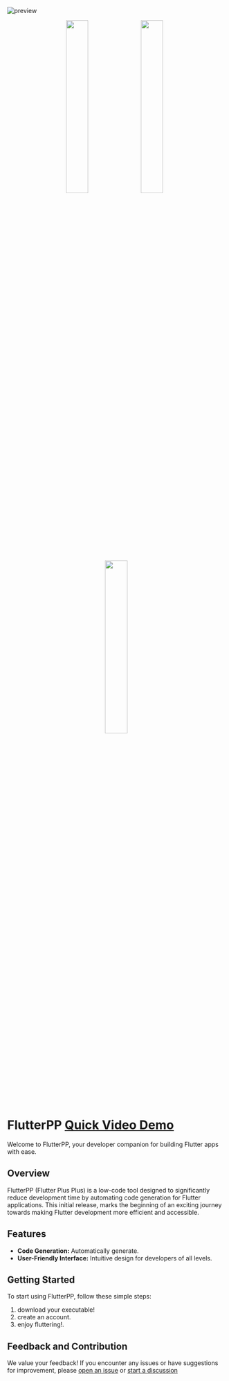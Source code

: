 ![preview](https://github.com/moesaid/FlutterPP_Public/assets/38924585/f051188a-2982-4afd-acdc-7c63c80768a0)







<p align="center">
  <a href="preview.md"><img src="https://github.com/moesaid/FlutterPP_Public/assets/38924585/a9016fcd-9376-44ff-80b5-24070582d854" width="32%" /></a>
  &nbsp;
  <a href="https://github.com/moesaid/FlutterPP_Public/releases"><img src="https://github.com/moesaid/FlutterPP_Public/assets/38924585/23e01e90-50ed-4bcb-b837-2c6d34376d1b" width="32%" /></a>
  &nbsp;   
   <a href="https://github.com/moesaid/FlutterPP_Public/releases"><img src="https://github.com/moesaid/FlutterPP_Public/assets/38924585/46dd4a07-f314-4ba2-b589-1e77c96d112d" width="32%" /></a>   
</p>




# FlutterPP [Quick Video Demo](https://youtu.be/j8yr95t9LIM)

Welcome to FlutterPP, your developer companion for building Flutter apps with ease.

## Overview

FlutterPP (Flutter Plus Plus) is a low-code tool designed to significantly reduce development time by automating code generation for Flutter applications. This initial release, marks the beginning of an exciting journey towards making Flutter development more efficient and accessible.

## Features

- **Code Generation:** Automatically generate.
- **User-Friendly Interface:** Intuitive design for developers of all levels.

## Getting Started

To start using FlutterPP, follow these simple steps:

1. download your executable!
2. create an account.
3. enjoy fluttering!.

## Feedback and Contribution

We value your feedback! If you encounter any issues or have suggestions for improvement, please [open an issue](https://github.com/moesaid/FlutterPP_Public/issues) or [start a discussion](https://github.com/moesaid/FlutterPP_Public/discussions)
